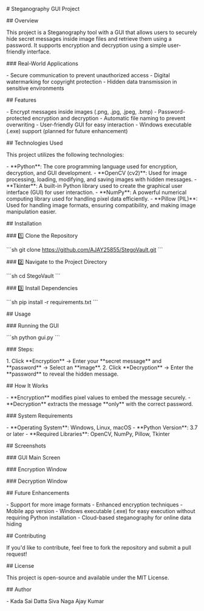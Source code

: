 \# Steganography GUI Project

\## Overview

This project is a Steganography tool with a GUI that allows users to
securely hide secret messages inside image files and retrieve them using
a password. It supports encryption and decryption using a simple
user-friendly interface.

\### Real-World Applications

\- Secure communication to prevent unauthorized access - Digital
watermarking for copyright protection - Hidden data transmission in
sensitive environments

\## Features

\- Encrypt messages inside images (.png, .jpg, .jpeg, .bmp) -
Password-protected encryption and decryption - Automatic file naming to
prevent overwriting - User-friendly GUI for easy interaction - Windows
executable (.exe) support (planned for future enhancement)

\## Technologies Used

This project utilizes the following technologies:

\- \*\*Python\*\*: The core programming language used for encryption,
decryption, and GUI development. - \*\*OpenCV (cv2)\*\*: Used for image
processing, loading, modifying, and saving images with hidden
messages. - \*\*Tkinter\*\*: A built-in Python library used to create
the graphical user interface (GUI) for user interaction. -
\*\*NumPy\*\*: A powerful numerical computing library used for handling
pixel data efficiently. - \*\*Pillow (PIL)\*\*: Used for handling image
formats, ensuring compatibility, and making image manipulation easier.

\## Installation

\### 1️⃣ Clone the Repository

\`\`\`sh git clone https://github.com/AJAY25855/StegoVault.git \`\`\`

\### 2️⃣ Navigate to the Project Directory

\`\`\`sh cd StegoVault \`\`\`

\### 3️⃣ Install Dependencies

\`\`\`sh pip install -r requirements.txt \`\`\`

\## Usage

\### Running the GUI

\`\`\`sh python gui.py \`\`\`

\### Steps:

1\. Click \*\*Encryption\*\* → Enter your \*\*secret message\*\* and
\*\*password\*\* → Select an \*\*image\*\*. 2. Click \*\*Decryption\*\*
→ Enter the \*\*password\*\* to reveal the hidden message.

\## How It Works

\- \*\*Encryption\*\* modifies pixel values to embed the message
securely. - \*\*Decryption\*\* extracts the message \*\*only\*\* with
the correct password.

\### System Requirements

\- \*\*Operating System\*\*: Windows, Linux, macOS - \*\*Python
Version\*\*: 3.7 or later - \*\*Required Libraries\*\*: OpenCV, NumPy,
Pillow, Tkinter

\## Screenshots

\### GUI Main Screen

\### Encryption Window

\### Decryption Window

\## Future Enhancements

\- Support for more image formats - Enhanced encryption techniques -
Mobile app version - Windows executable (.exe) for easy execution
without requiring Python installation - Cloud-based steganography for
online data hiding

\## Contributing

If you\'d like to contribute, feel free to fork the repository and
submit a pull request!

\## License

This project is open-source and available under the MIT License.

\## Author

\- Kada Sai Datta Siva Naga Ajay Kumar
